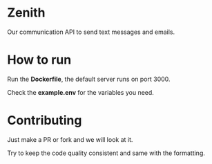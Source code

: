 # Zenith
Our communication API to send text messages and emails.

# How to run
Run the **Dockerfile**, the default server runs on port 3000.

Check the **example.env** for the variables you need.

# Contributing
Just make a PR or fork and we will look at it.

Try to keep the code quality consistent and same with the formatting.